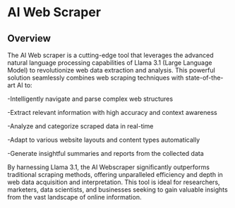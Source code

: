# AI Web Scraper
## Overview

The AI Web scraper is a cutting-edge tool that leverages the advanced natural language processing capabilities of Llama 3.1 (Large Language Model) to revolutionize web data extraction and analysis. This powerful solution seamlessly combines web scraping techniques with state-of-the-art AI to:

-Intelligently navigate and parse complex web structures

-Extract relevant information with high accuracy and context awareness

-Analyze and categorize scraped data in real-time

-Adapt to various website layouts and content types automatically

-Generate insightful summaries and reports from the collected data

By harnessing Llama 3.1, the AI Webscraper significantly outperforms traditional scraping methods, offering unparalleled efficiency and depth in web data acquisition and interpretation. This tool is ideal for researchers, marketers, data scientists, and businesses seeking to gain valuable insights from the vast landscape of online information.


